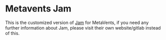 # Metavents Jam

This is the customized version of [Jam](https://jam.systems) for MetaVents, if you need any further information about Jam, please visit their own website/gitlab instead of this. 